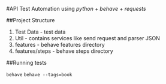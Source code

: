 #API Test Automation using *python* + *behave* + *requests*


##Project Structure
1. Test Data - test data
2. Util - contains services like send request and parser JSON
3. features - behave features directory
4. features/steps - behave steps directory

##Running tests

`behave`
`behave --tags=book`
